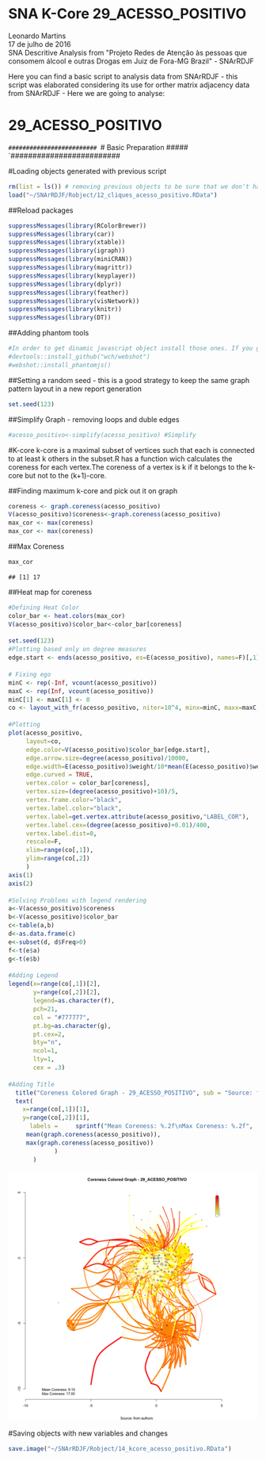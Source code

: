 # SNA K-Core 29_ACESSO_POSITIVO
Leonardo Martins  
17 de julho de 2016  
SNA Descritive Analysis from "Projeto Redes de Atenção às pessoas que consomem álcool e outras Drogas em Juiz de Fora-MG   Brazil"  - SNArRDJF

Here you can find a basic script to analysis data from SNArRDJF - this script was elaborated considering its use for orther matrix adjacency data from SNArRDJF - Here we are going to analyse:

# 29_ACESSO_POSITIVO

`#########################
`# Basic Preparation #####
`#########################

#Loading objects generated with previous script 

```r
rm(list = ls()) # removing previous objects to be sure that we don't have objects conflicts name
load("~/SNArRDJF/Robject/12_cliques_acesso_positivo.RData")
```
##Reload packages

```r
suppressMessages(library(RColorBrewer))
suppressMessages(library(car))
suppressMessages(library(xtable))
suppressMessages(library(igraph))
suppressMessages(library(miniCRAN))
suppressMessages(library(magrittr))
suppressMessages(library(keyplayer))
suppressMessages(library(dplyr))
suppressMessages(library(feather))
suppressMessages(library(visNetwork))
suppressMessages(library(knitr))
suppressMessages(library(DT))
```
##Adding phantom tools

```r
#In order to get dinamic javascript object install those ones. If you get problems installing go to Stackoverflow.com and type your error to discover what to do. In some cases the libraries need to be intalled in outside R libs.
#devtools::install_github("wch/webshot")
#webshot::install_phantomjs()
```
##Setting a random seed - this is a good strategy to keep the same graph pattern layout in a new report generation

```r
set.seed(123)
```

##Simplify Graph - removing loops and duble edges 

```r
#acesso_positivo<-simplify(acesso_positivo) #Simplify
```


#K-core
k-core is a maximal subset of vertices such that each is connected to at least k others in the subset.R has a function wich calculates the coreness for each vertex.The coreness of a vertex is k if it belongs to the k-core but not to the (k+1)-core.

##Finding maximum k-core and pick out it on graph

```r
coreness <- graph.coreness(acesso_positivo)
V(acesso_positivo)$coreness<-graph.coreness(acesso_positivo)
max_cor <- max(coreness)
max_cor <- max(coreness)
```
##Max Coreness

```r
max_cor
```

```
## [1] 17
```
##Heat map for coreness

```r
#Defining Heat Color
color_bar <- heat.colors(max_cor) 
V(acesso_positivo)$color_bar<-color_bar[coreness]

set.seed(123)
#Plotting based only on degree measures 
edge.start <- ends(acesso_positivo, es=E(acesso_positivo), names=F)[,1]

# Fixing ego
minC <- rep(-Inf, vcount(acesso_positivo))
maxC <- rep(Inf, vcount(acesso_positivo))
minC[1] <- maxC[1] <- 0
co <- layout_with_fr(acesso_positivo, niter=10^4, minx=minC, maxx=maxC,miny=minC, maxy=maxC, weights = E(acesso_positivo)$weight)

#Plotting
plot(acesso_positivo, 
     layout=co,
     edge.color=V(acesso_positivo)$color_bar[edge.start],
     edge.arrow.size=degree(acesso_positivo)/10000,
     edge.width=E(acesso_positivo)$weight/10*mean(E(acesso_positivo)$weight),
     edge.curved = TRUE,
     vertex.color = color_bar[coreness],
     vertex.size=(degree(acesso_positivo)+10)/5,
     vertex.frame.color="black",
     vertex.label.color="black",
     vertex.label=get.vertex.attribute(acesso_positivo,"LABEL_COR"),
     vertex.label.cex=(degree(acesso_positivo)+0.01)/400,
     vertex.label.dist=0,
     rescale=F,
     xlim=range(co[,1]), 
     ylim=range(co[,2])
     )
axis(1)
axis(2)

#Solving Problems with legend rendering 
a<-V(acesso_positivo)$coreness
b<-V(acesso_positivo)$color_bar
c<-table(a,b)
d<-as.data.frame(c)
e<-subset(d, d$Freq>0)
f<-t(e$a)
g<-t(e$b)

#Adding Legend
legend(x=range(co[,1])[2], 
       y=range(co[,2])[2],
       legend=as.character(f),
       pch=21,
       col = "#777777", 
       pt.bg=as.character(g),
       pt.cex=2,
       bty="n", 
       ncol=1,
       lty=1,
       cex = .3)

#Adding Title
  title("Coreness Colored Graph - 29_ACESSO_POSITIVO", sub = "Source: from authors ", cex = .5)
  text( 
    x=range(co[,1])[1],
    y=range(co[,2])[1], 
      labels =     sprintf("Mean Coreness: %.2f\nMax Coreness: %.2f",
     mean(graph.coreness(acesso_positivo)), 
     max(graph.coreness(acesso_positivo))
             )
       )
```

![](29_ACESSO_POSITIVO_14_kcore_files/figure-html/unnamed-chunk-8-1.png)<!-- -->

#Saving objects with new variables and changes

```r
save.image("~/SNArRDJF/Robject/14_kcore_acesso_positivo.RData") 
```

